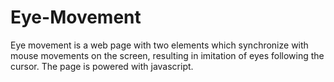 # Eye-Movement
Eye movement is a web page with two elements which synchronize with mouse movements on the screen, resulting in imitation of eyes following the cursor. The page is powered with javascript.
